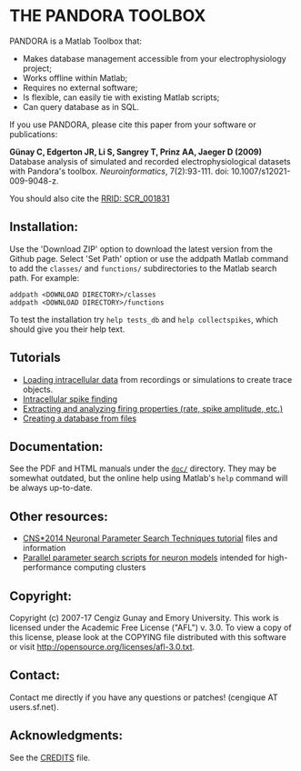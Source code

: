 <meta charset="UTF-8">

THE PANDORA TOOLBOX
====================

PANDORA is a Matlab Toolbox that: 

- Makes database management accessible from your electrophysiology project; 
- Works offline within Matlab; 
- Requires no external software; 
- Is flexible, can easily tie with existing Matlab scripts; 
- Can query database as in SQL. 

If you use PANDORA, please cite this paper from your software or publications:

**Günay C, Edgerton JR, Li S, Sangrey T, Prinz AA, Jaeger D (2009)** Database analysis of simulated and recorded electrophysiological datasets with Pandora's toolbox. *Neuroinformatics*, 7(2):93-111. doi: 10.1007/s12021-009-9048-z.

You should also cite the [RRID: SCR_001831](https://scicrunch.org/resources/about/registry/SCR_001831)

Installation:
--------------------

Use the 'Download ZIP' option to download the latest version from the
Github page. Select 'Set Path' option or use the addpath Matlab
command to add the `classes/` and `functions/` subdirectories to the
Matlab search path. For example:

    addpath <DOWNLOAD DIRECTORY>/classes
    addpath <DOWNLOAD DIRECTORY>/functions
    
To test the installation try `help tests_db` and `help collectspikes`,
which should give you their help text.

Tutorials
--------------------

* [Loading intracellular data](doc/tutorials/incf/load-trace.markdown)
  from recordings or simulations to create trace objects.
* [Intracellular spike finding](doc/tutorials/incf/finding-spikes-incf.markdown)
* [Extracting and analyzing firing properties (rate, spike amplitude, etc.)](doc/tutorials/incf/extracting-spike-info.markdown)
* [Creating a database from files](doc/tutorials/incf/database_from_dataset_tutorial.md)

Documentation:
--------------------

See the PDF and HTML manuals under the [`doc/`](doc/) directory. They may be
somewhat outdated, but the online help using Matlab's `help` command
will be always up-to-date.

Other resources:
--------------------

- [CNS*2014 Neuronal Parameter Search Techniques tutorial](https://sites.google.com/site/neuroparamsearchtut/) files and information
- [Parallel parameter search scripts for neuron models](https://github.com/cengique/param-search-neuro) intended for high-performance computing clusters

Copyright:
--------------------

Copyright (c) 2007-17 Cengiz Gunay <cengique AT users.sf.net> and
Emory University.  This work is licensed under the Academic Free
License ("AFL") v. 3.0. To view a copy of this license, please look at
the COPYING file distributed with this software or visit
http://opensource.org/licenses/afl-3.0.txt.

Contact:
--------------------

Contact me directly if you have any questions or patches! (cengique AT users.sf.net).

Acknowledgments:
--------------------

See the [CREDITS](CREDITS) file.
